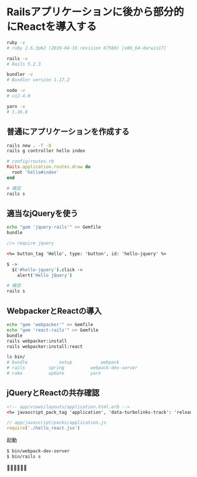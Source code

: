 # Railsアプリケーションに後から部分的にReactを導入する

```sh
ruby -v
# ruby 2.6.3p62 (2019-04-16 revision 67580) [x86_64-darwin17]

rails -v
# Rails 5.2.3

bundler -v
# Bundler version 1.17.2

node -v
# v12.4.0

yarn -v
# 1.16.0
```

## 普通にアプリケーションを作成する

```sh
rails new . -T -O
rails g controller hello index
```
```rb
# config/routes.rb
Rails.application.routes.draw do
  root 'hello#index'
end
```
```sh
# 確認
rails s
```

## 適当なjQueryを使う
```sh
echo "gem 'jquery-rails'" >> Gemfile
bundle
```
```js
//= require jquery
```
```html
<%= button_tag 'Hello', type: 'button', id: 'hello-jquery' %>
```
```coffee
$ ->
  $('#hello-jquery').click ->
    alert('Hello jQuery')
```
```sh
# 確認
rails s
```

## WebpackerとReactの導入
```sh
echo "gem 'webpacker'" >> Gemfile
echo "gem 'react-rails'" >> Gemfile
bundle
rails webpacker:install
rails webpacker:install:react
```
```sh
ls bin/
# bundle			setup			webpack
# rails			spring			webpack-dev-server
# rake			update			yarn
```

## jQueryとReactの共存確認

```html
<!-- app/views/layouts/application.html.erb -->
<%= javascript_pack_tag 'application', 'data-turbolinks-track': 'reload' %>
```

```js
// app/javascript/packs/application.js
require('./hello_react.jsx')
```

起動

```sh
$ bin/webpack-dev-server
$ bin/rails s
```

🎉🎉🎉🎉🎉🎉

